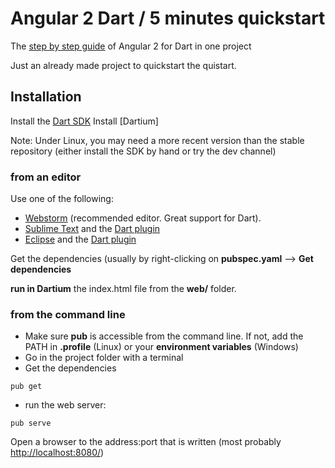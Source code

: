 # Angular 2 Dart / 5 minutes quickstart

The [step by step guide](https://angular.io/docs/dart/latest/quickstart.html) of Angular 2 for Dart in one project

Just an already made project to quickstart the quistart.

## Installation

Install the [Dart SDK](https://www.dartlang.org/downloads/)
Install [Dartium]

Note: Under Linux, you may need a more recent version than the stable repository (either install the SDK by hand or try the dev channel)

### from an editor

Use one of the following:
* [Webstorm](http://www.jetbrains.com/webstorm/) (recommended editor. Great support for Dart).
* [Sublime Text](http://www.sublimetext.com/) and the [Dart plugin](https://github.com/guillermooo/dart-sublime-bundle)
* [Eclipse](http://www.eclipse.org/) and the [Dart plugin](https://www.dartlang.org/tools/eclipse-plugin/)

Get the dependencies (usually by right-clicking on **pubspec.yaml** --> **Get dependencies**

**run in Dartium** the index.html file from the **web/** folder.

### from the command line

* Make sure **pub** is accessible from the command line. If not, add the PATH in **.profile** (Linux) or your **environment variables** (Windows)
* Go in the project folder with a terminal
* Get the dependencies
```
pub get
```
* run the web server: 
```
pub serve
```
Open a browser to the address:port that is written (most probably [http://localhost:8080/](http://localhost:8080/))